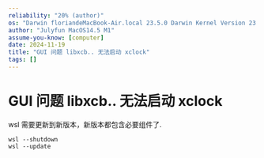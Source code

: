```yaml
---
reliability: "20% (author)"
os: "Darwin floriandeMacBook-Air.local 23.5.0 Darwin Kernel Version 23.5.0: Wed May  1 20:16:51 PDT 2024; root:xnu-10063.121.3~5/RELEASE_ARM64_T8103 arm64"
author: "Julyfun MacOS14.5 M1"
assume-you-know: [computer]
date: 2024-11-19
title: "GUI 问题 libxcb.. 无法启动 xclock"
tags: []
---
```


# GUI 问题 libxcb.. 无法启动 xclock

wsl 需要更新到新版本，新版本都包含必要组件了.

```
wsl --shutdown
wsl --update
```

